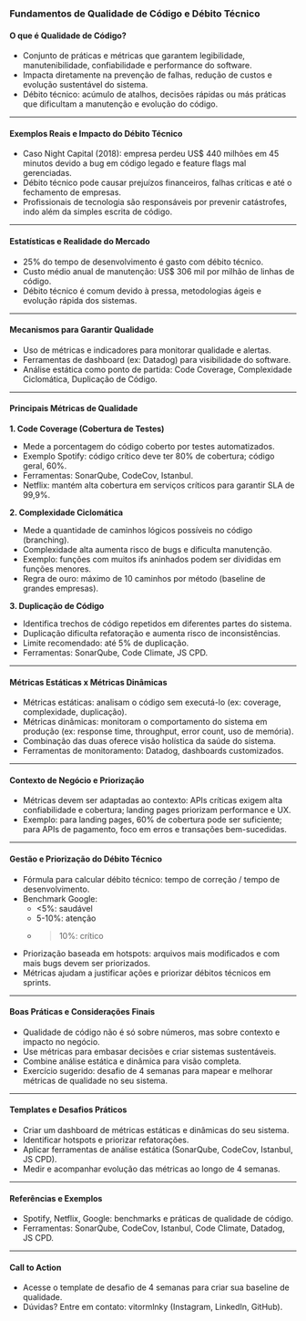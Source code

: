 ### Fundamentos de Qualidade de Código e Débito Técnico

#### O que é Qualidade de Código?

- Conjunto de práticas e métricas que garantem legibilidade, manutenibilidade, confiabilidade e performance do software.
- Impacta diretamente na prevenção de falhas, redução de custos e evolução sustentável do sistema.
- Débito técnico: acúmulo de atalhos, decisões rápidas ou más práticas que dificultam a manutenção e evolução do código.

---

#### Exemplos Reais e Impacto do Débito Técnico

- Caso Night Capital (2018): empresa perdeu US$ 440 milhões em 45 minutos devido a bug em código legado e feature flags mal gerenciadas.
- Débito técnico pode causar prejuízos financeiros, falhas críticas e até o fechamento de empresas.
- Profissionais de tecnologia são responsáveis por prevenir catástrofes, indo além da simples escrita de código.

---

#### Estatísticas e Realidade do Mercado

- 25% do tempo de desenvolvimento é gasto com débito técnico.
- Custo médio anual de manutenção: US$ 306 mil por milhão de linhas de código.
- Débito técnico é comum devido à pressa, metodologias ágeis e evolução rápida dos sistemas.

---

#### Mecanismos para Garantir Qualidade

- Uso de métricas e indicadores para monitorar qualidade e alertas.
- Ferramentas de dashboard (ex: Datadog) para visibilidade do software.
- Análise estática como ponto de partida: Code Coverage, Complexidade Ciclomática, Duplicação de Código.

---

#### Principais Métricas de Qualidade

**1. Code Coverage (Cobertura de Testes)**

- Mede a porcentagem do código coberto por testes automatizados.
- Exemplo Spotify: código crítico deve ter 80% de cobertura; código geral, 60%.
- Ferramentas: SonarQube, CodeCov, Istanbul.
- Netflix: mantém alta cobertura em serviços críticos para garantir SLA de 99,9%.

**2. Complexidade Ciclomática**

- Mede a quantidade de caminhos lógicos possíveis no código (branching).
- Complexidade alta aumenta risco de bugs e dificulta manutenção.
- Exemplo: funções com muitos ifs aninhados podem ser divididas em funções menores.
- Regra de ouro: máximo de 10 caminhos por método (baseline de grandes empresas).

**3. Duplicação de Código**

- Identifica trechos de código repetidos em diferentes partes do sistema.
- Duplicação dificulta refatoração e aumenta risco de inconsistências.
- Limite recomendado: até 5% de duplicação.
- Ferramentas: SonarQube, Code Climate, JS CPD.

---

#### Métricas Estáticas x Métricas Dinâmicas

- Métricas estáticas: analisam o código sem executá-lo (ex: coverage, complexidade, duplicação).
- Métricas dinâmicas: monitoram o comportamento do sistema em produção (ex: response time, throughput, error count, uso de memória).
- Combinação das duas oferece visão holística da saúde do sistema.
- Ferramentas de monitoramento: Datadog, dashboards customizados.

---

#### Contexto de Negócio e Priorização

- Métricas devem ser adaptadas ao contexto: APIs críticas exigem alta confiabilidade e cobertura; landing pages priorizam performance e UX.
- Exemplo: para landing pages, 60% de cobertura pode ser suficiente; para APIs de pagamento, foco em erros e transações bem-sucedidas.

---

#### Gestão e Priorização do Débito Técnico

- Fórmula para calcular débito técnico: tempo de correção / tempo de desenvolvimento.
- Benchmark Google:
  - <5%: saudável
  - 5-10%: atenção
  - > 10%: crítico
- Priorização baseada em hotspots: arquivos mais modificados e com mais bugs devem ser priorizados.
- Métricas ajudam a justificar ações e priorizar débitos técnicos em sprints.

---

#### Boas Práticas e Considerações Finais

- Qualidade de código não é só sobre números, mas sobre contexto e impacto no negócio.
- Use métricas para embasar decisões e criar sistemas sustentáveis.
- Combine análise estática e dinâmica para visão completa.
- Exercício sugerido: desafio de 4 semanas para mapear e melhorar métricas de qualidade no seu sistema.

---

#### Templates e Desafios Práticos

- Criar um dashboard de métricas estáticas e dinâmicas do seu sistema.
- Identificar hotspots e priorizar refatorações.
- Aplicar ferramentas de análise estática (SonarQube, CodeCov, Istanbul, JS CPD).
- Medir e acompanhar evolução das métricas ao longo de 4 semanas.

---

#### Referências e Exemplos

- Spotify, Netflix, Google: benchmarks e práticas de qualidade de código.
- Ferramentas: SonarQube, CodeCov, Istanbul, Code Climate, Datadog, JS CPD.

---

#### Call to Action

- Acesse o template de desafio de 4 semanas para criar sua baseline de qualidade.
- Dúvidas? Entre em contato: vitormlnky (Instagram, LinkedIn, GitHub).
